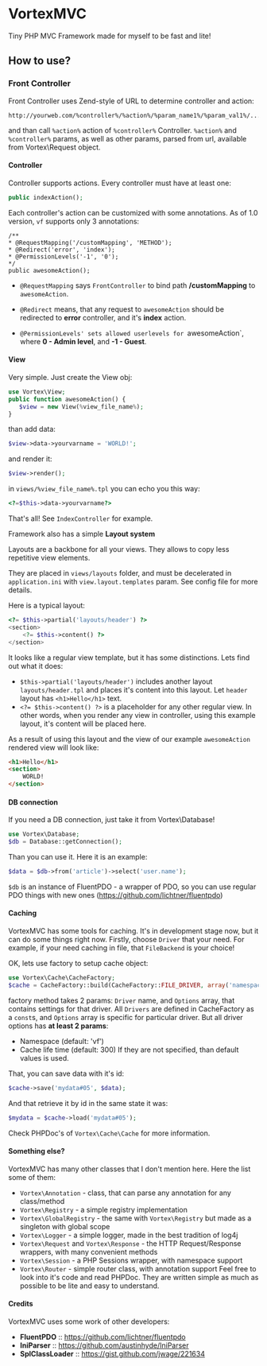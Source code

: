 # VortexMVC

Tiny PHP MVC Framework made for myself to be fast and lite!

## How to use?

### Front Controller

Front Controller uses Zend-style of URL to determine controller and action:
```
http://yourweb.com/%controller%/%action%/%param_name1%/%param_val1%/...
```
and than call `%action%` action of `%controller%` Controller.
`%action%` and `%controller%` params, as well as other params, parsed from url, available from Vortex\Request object.

#### Controller

Controller supports actions. Every controller must have at least one:
```php
public indexAction();
```
Each controller's action can be customized with some annotations. As of 1.0 version, `vf` supports only 3 annotations:
```
/**
* @RequestMapping('/customMapping', 'METHOD');
* @Redirect('error', 'index');
* @PermissionLevels('-1', '0');
*/
public awesomeAction();
```
 * `@RequestMapping` says `FrontController` to bind path __/customMapping__ to `awesomeAction`.

 * `@Redirect` means, that any request to `awesomeAction` should be redirected to __error__ controller, and it's __index__ action.

 * `@PermissionLevels' sets allowed userlevels for `awesomeAction`, where __0 - Admin level__, and __-1 - Guest__.

#### View

Very simple. Just create the View obj:
```php
use Vortex\View;
public function awesomeAction() {
   $view = new View(%view_file_name%);
}
```
than add data:
```php
$view->data->yourvarname = 'WORLD!';
```
and render it:
```php
$view->render();
```
in `views/%view_file_name%.tpl` you can echo you this way:
```php
<?=$this->data->yourvarname?>
```
That's all! See `IndexController` for example.

Framework also has a simple __Layout system__

Layouts are a backbone for all your views. They allows to copy less repetitive view elements.

They are placed in `views/layouts` folder, and must be decelerated in `application.ini` with `view.layout.templates` param. See config file for more details.  

Here is a typical layout:
```php
<?= $this->partial('layouts/header') ?>
<section>
    <?= $this->content() ?>
</section>
```
It looks like a regular view template, but it has some distinctions. Lets find out what it does:
 * `$this->partial('layouts/header')` includes another layout `layouts/header.tpl` and places it's content into this layout. Let `header` layout has `<h1>Hello</h1>` text.
 * `<?= $this->content() ?>` is a placeholder for any other regular view. In other words, when you render any view in controller, using this example layout, it's content will be placed here.

As a result of using this layout and the view of our example `awesomeAction` rendered view will look like:
```html
<h1>Hello</h1>
<section>
    WORLD!
</section>
```

#### DB connection

If you need a DB connection, just take it from Vortex\Database!
```php
use Vortex\Database;
$db = Database::getConnection();
```
Than you can use it. Here it is an example:
```php
$data = $db->from('article')->select('user.name');
```
`$db` is an instance of FluentPDO - a wrapper of PDO, so you can use regular PDO things with new ones (https://github.com/lichtner/fluentpdo)

#### Caching

VortexMVC has some tools for caching. It's in development stage now, but it can do some things right now.
Firstly, choose `Driver` that your need. For example, if your need caching in file, that `FileBackend` is your choice!

OK, lets use factory to setup cache object:
```php
use Vortex\Cache\CacheFactory;
$cache = CacheFactory::build(CacheFactory::FILE_DRIVER, array('namespace' => 'vConfig'));
```
factory method takes 2 params: `Driver` name, and `Options` array, that contains settings for that driver.
All `Drivers` are defined in CacheFactory as a `const`s, and `Options` array is specific for particular driver. But all driver options has __at least 2 params__:
 * Namespace (default: 'vf')
 * Cache life time (default: 300)
If they are not specified, than default values is used.

That, you can save data with it's id:
```php
$cache->save('mydata#05', $data);
```
And that retrieve it by id in the same state it was:
```php
$mydata = $cache->load('mydata#05');
```

Check PHPDoc's of `Vortex\Cache\Cache` for more information.

#### Something else?
VortexMVC has many other classes that I don't mention here. Here the list some of them:
 * `Vortex\Annotation` - class, that can parse any annotation for any class/method
 * `Vortex\Registry` - a simple registry implementation
 * `Vortex\GlobalRegistry` - the same with `Vortex\Registry` but made as a singleton with global scope
 * `Vortex\Logger` - a simple logger, made in the best tradition of log4j
 * `Vortex\Request` and `Vortex\Response` - the HTTP Request/Response wrappers, with many convenient methods
 * `Vortex\Session` - a PHP Sessions wrapper, with namespace support
 * `Vortex\Router` - simple router class, with annotation support
Feel free to look into it's code and read PHPDoc. They are written simple as much as possible to be lite and easy to understand.

#### Credits
VortexMVC uses some work of other developers:
* __FluentPDO__ :: https://github.com/lichtner/fluentpdo
* __IniParser__ :: https://github.com/austinhyde/IniParser
* __SplClassLoader__ :: https://gist.github.com/jwage/221634
